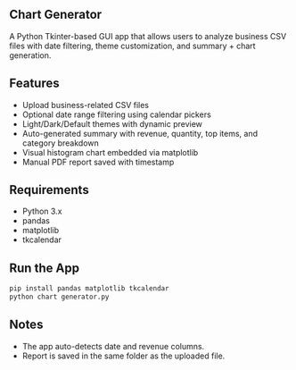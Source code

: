 ## Chart Generator

A Python Tkinter-based GUI app that allows users to analyze business CSV files with date filtering, theme customization, and summary + chart generation.

## Features

- Upload business-related CSV files
- Optional date range filtering using calendar pickers
- Light/Dark/Default themes with dynamic preview
- Auto-generated summary with revenue, quantity, top items, and category breakdown
- Visual histogram chart embedded via matplotlib
- Manual PDF report saved with timestamp

## Requirements

- Python 3.x
- pandas
- matplotlib
- tkcalendar

## Run the App

```bash
pip install pandas matplotlib tkcalendar
python chart generator.py
```

## Notes

- The app auto-detects date and revenue columns.
- Report is saved in the same folder as the uploaded file.
